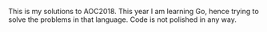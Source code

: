 This is my solutions to AOC2018.
This year I am learning Go, hence trying to solve the problems in that language.
Code is not polished in any way.
